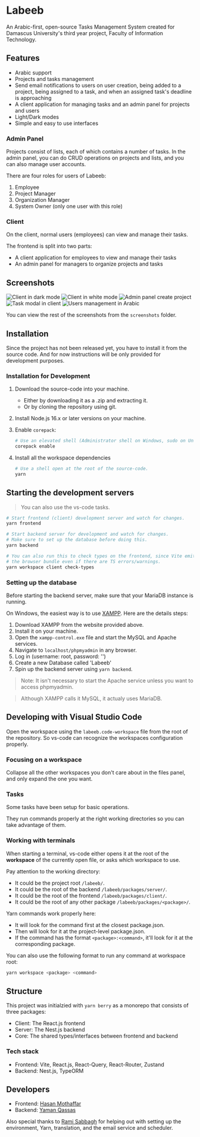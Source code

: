 # Labeeb

An Arabic-first, open-source Tasks Management System created for Damascus University's third year project, Faculty of Information Technology.

## Features

- Arabic support
- Projects and tasks management
- Send email notifications to users on user creation, being added to a project, being assigned to a task, and when an assigned task's deadline is approaching
- A client application for managing tasks and an admin panel for projects and users
- Light/Dark modes
- Simple and easy to use interfaces

### Admin Panel

Projects consist of lists, each of which contains a number of tasks. In the admin panel, you can do CRUD operations on projects and lists, and you can also manage user accounts.

There are four roles for users of Labeeb:

1. Employee
2. Project Manager
3. Organization Manager
4. System Owner (only one user with this role)

### Client

On the client, normal users (employees) can view and manage their tasks.

The frontend is split into two parts:

- A client application for employees to view and manage their tasks
- An admin panel for managers to organize projects and tasks

## Screenshots

![Client in dark mode](screenshots/client_dark.png)
![Client in white mode](screenshots/client_white.png)
![Admin panel create project](screenshots/create_project.png)
![Task modal in client](screenshots/task_modal_ar.png)
![Users management in Arabic](screenshots/users_ar.png)

You can view the rest of the screenshots from the `screenshots` folder.

## Installation

Since the project has not been released yet, you have to install it from the source code.
And for now instructions will be only provided for development purposes.

### Installation for Development

1. Download the source-code into your machine.
   - Either by downloading it as a .zip and extracting it.
   - Or by cloning the repository using git.
2. Install Node.js 16.x or later versions on your machine.
3. Enable `corepack`:

   ```bash
   # Use an elevated shell (Administrator shell on Windows, sudo on Unix).
   corepack enable
   ```

4. Install all the workspace dependencies

   ```bash
   # Use a shell open at the root of the source-code.
   yarn
   ```

## Starting the development servers

> You can also use the vs-code tasks.

```bash
# Start frontend (client) development server and watch for changes.
yarn frontend

# Start backend server for development and watch for changes.
# Make sure to set up the database before doing this.
yarn backend

# You can also run this to check types on the frontend, since Vite emits
# the browser bundle even if there are TS errors/warnings.
yarn workspace client check-types
```

### Setting up the database

Before starting the backend server, make sure that your MariaDB instance is running.

On Windows, the easiest way is to use [XAMPP](https://www.apachefriends.org/). Here are the details steps:

1. Download XAMPP from the website provided above.
2. Install it on your machine.
3. Open the `xampp-control.exe` file and start the MySQL and Apache services.
4. Navigate to `localhost/phpmyadmin` in any browser.
5. Log in (username: root, password: '')
6. Create a new Database called 'Labeeb'
7. Spin up the backend server using `yarn backend`.

> Note: It isn't necessary to start the Apache service unless you want to access phpmyadmin.

> Although XAMPP calls it MySQL, it actualy uses MariaDB.

## Developing with Visual Studio Code

Open the workspace using the `labeeb.code-workspace` file from the root of the repository.
So vs-code can recognize the workspaces configuration properly.

### Focusing on a workspace

Collapse all the other workspaces you don't care about in the files panel,
and only expand the one you want.

### Tasks

Some tasks have been setup for basic operations.

They run commands properly at the right working directories so you can take advantage of them.

### Working with terminals

When starting a terminal, vs-code either opens it at the root of the **workspace** of the currently open file, or asks which workspace to use.

Pay attention to the working directory:

- It could be the project root `/labeeb/`.
- It could be the root of the backend `/labeeb/packages/server/`.
- It could be the root of the frontend `/labeeb/packages/client/`.
- It could be the root of any other package `/labeeb/packages/<package>/`.

Yarn commands work properly here:

- It will look for the command first at the closest package.json.
- Then will look for it at the project-level package.json.
- If the command has the format `<package>:<command>`, it'll look for it at the corresponding package.

You can also use the following format to run any command at workspace root:

```bash
yarn workspace <package> <command>
```

## Structure

This project was initialzied with `yarn berry` as a monorepo that consists of three packages:

- Client: The React.js frontend
- Server: The Nest.js backend
- Core: The shared types/interfaces between frontend and backend

### Tech stack

- Frontend: Vite, React.js, React-Query, React-Router, Zustand
- Backend: Nest.js, TypeORM

## Developers

- Frontend: [Hasan Mothaffar](https://github.com/HasanMothaffar)
- Backend: [Yaman Qassas](https://github.com/YamanQD)

Also special thanks to [Rami Sabbagh](https://github.com/Rami-Sabbagh) for helping out with setting up the environment, Yarn, translation, and the email service and scheduler.
